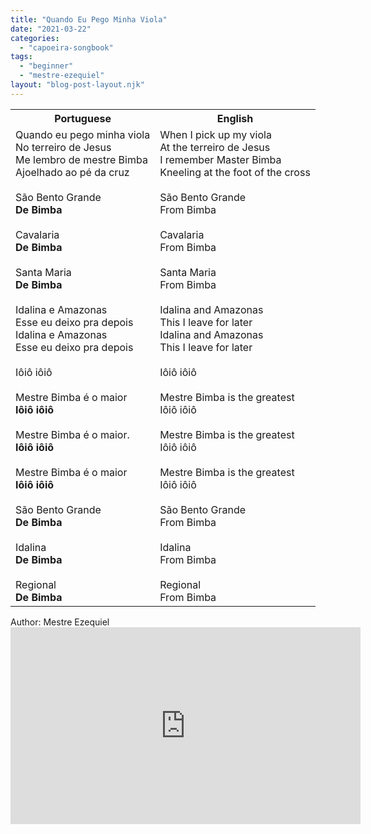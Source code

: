 ```yaml
---
title: "Quando Eu Pego Minha Viola"
date: "2021-03-22"
categories: 
  - "capoeira-songbook"
tags: 
  - "beginner"
  - "mestre-ezequiel"
layout: "blog-post-layout.njk"
---
```


<table class="capoeira-table">
    <tr class="header-row">
        <th>Portuguese</th>
        <th>English</th>
    </tr>
    <tr>
        <td>Quando eu pego minha viola<br>No terreiro de Jesus<br>Me lembro de mestre Bimba<br>Ajoelhado ao pé da cruz<br><br>São Bento Grande<br><strong>De Bimba</strong><br><br>Cavalaria<br><strong>De Bimba</strong><br><br>Santa Maria<br><strong>De Bimba</strong><br><br>Idalina e Amazonas<br>Esse eu deixo pra depois<br>Idalina e Amazonas<br>Esse eu deixo pra depois<br><br>Iôiô iôiô<br><br>Mestre Bimba é o maior<br><strong>Iôiô iôiô</strong><br><br>Mestre Bimba é o maior.<br><strong>Iôiô iôiô</strong><br><br>Mestre Bimba é o maior<br><strong>Iôiô iôiô</strong><br><br>São Bento Grande<br><strong>De Bimba</strong><br><br>Idalina<br><strong>De Bimba</strong><br><br>Regional<br><strong>De Bimba</strong></td>
        <td>When I pick up my viola<br>At the terreiro de Jesus<br>I remember Master Bimba<br>Kneeling at the foot of the cross<br><br>São Bento Grande<br>From Bimba<br><br>Cavalaria<br>From Bimba<br><br>Santa Maria<br>From Bimba<br><br>Idalina and Amazonas<br>This I leave for later<br>Idalina and Amazonas<br>This I leave for later<br><br>Iôiô iôiô<br><br>Mestre Bimba is the greatest<br>Iôiô iôiô<br><br>Mestre Bimba is the greatest<br>Iôiô iôiô<br><br>Mestre Bimba is the greatest<br>Iôiô iôiô<br><br>São Bento Grande<br>From Bimba<br><br>Idalina<br>From Bimba<br><br>Regional<br>From Bimba</td>
    </tr>
</table>

<figcaption>
Author: Mestre Ezequiel
</figcaption>

<iframe width="560" height="315" src="https://www.youtube.com/embed/OgKtE-LqjlU" title="YouTube video player" frameborder="0" allow="accelerometer; autoplay; clipboard-write; encrypted-media; gyroscope; picture-in-picture" allowfullscreen></iframe>